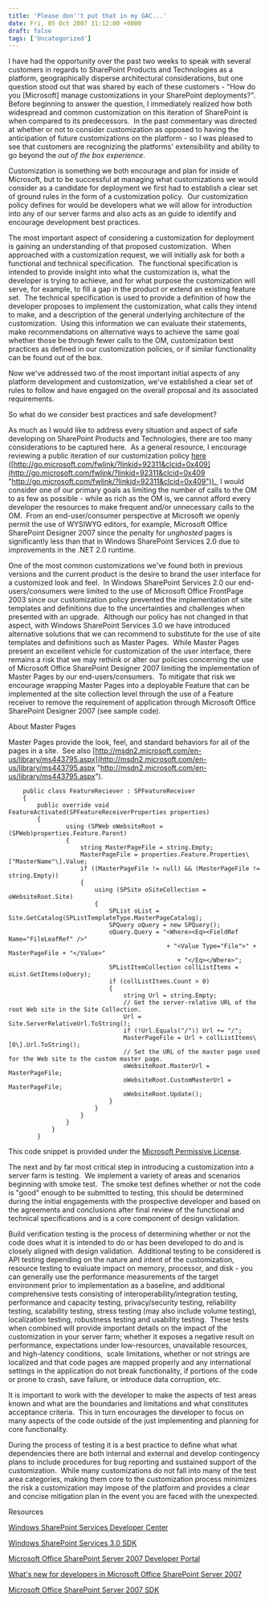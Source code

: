 ```yaml
---
title: 'Please don''t put that in my GAC...'
date: Fri, 05 Oct 2007 11:12:00 +0000
draft: false
tags: ['Uncategorized']
---
```


I have had the opportunity over the past two weeks to speak with several customers in regards to SharePoint Products and Technologies as a platform, geographically disperse architectural considerations, but one question stood out that was shared by each of these customers - "How do you \[Microsoft\] manage customizations in your SharePoint deployments?".  Before beginning to answer the question, I immediately realized how both widespread and common customization on this iteration of SharePoint is when compared to its predecessors.  In the past commentary was directed at whether or not to consider customization as opposed to having the anticipation of future customizations on the platform - so I was pleased to see that customers are recognizing the platforms' extensibility and ability to go beyond the _out of the box experience_. 

Customization is something we both encourage and plan for inside of Microsoft, but to be successful at managing what customizations we would consider as a candidate for deployment we first had to establish a clear set of ground rules in the form of a customization policy.  Our customization policy defines for would be developers what we will allow for introduction into any of our server farms and also acts as an guide to identify and encourage development best practices.

The most important aspect of considering a customization for deployment is gaining an understanding of that proposed customization.  When approached with a customization request, we will initially ask for both a functional and technical specification.  The functional specification is intended to provide insight into what the customization is, what the developer is trying to achieve, and for what purpose the customization will serve, for example, to fill a gap in the product or extend an existing feature set.  The technical specification is used to provide a definition of how the developer proposes to implement the customization, what calls they intend to make, and a description of the general underlying architecture of the customization.  Using this information we can evaluate their statements, make recommendations on alternative ways to achieve the same goal whether those be through fewer calls to the OM, customization best practices as defined in our customization policies, or if similar functionality can be found out of the box.

Now we've addressed two of the most important initial aspects of any platform development and customization, we've established a clear set of rules to follow and have engaged on the overall proposal and its associated requirements.

So what do we consider best practices and safe development?

As much as I would like to address every situation and aspect of safe developing on SharePoint Products and Technologies, there are too many considerations to be captured here.  As a general resource, I encourage reviewing a public iteration of our customization policy [here](http://go.microsoft.com/fwlink/?linkid=92311&clcid=0x409) ([http://go.microsoft.com/fwlink/?linkid=92311&clcid=0x409](http://go.microsoft.com/fwlink/?linkid=92311&clcid=0x409 "http://go.microsoft.com/fwlink/?linkid=92311&clcid=0x409")).  I would consider one of our primary goals as limiting the number of calls to the OM to as few as possible - while as rich as the OM is, we cannot afford every developer the resources to make frequent and/or unnecessary calls to the OM.  From an end-user/consumer perspective at Microsoft we openly permit the use of WYSIWYG editors, for example, Microsoft Office SharePoint Designer 2007 since the penalty for _unghosted_ pages is significantly less than that in Windows SharePoint Services 2.0 due to improvements in the .NET 2.0 runtime.

One of the most common customizations we've found both in previous versions and the current product is the desire to brand the user interface for a customized look and feel.  In Windows SharePoint Services 2.0 our end-users/consumers were limited to the use of Microsoft Office FrontPage 2003 since our customization policy prevented the implementation of site templates and definitions due to the uncertainties and challenges when presented with an upgrade.  Although our policy has not changed in that aspect, with Windows SharePoint Services 3.0 we have introduced alternative solutions that we can recommend to substitute for the use of site templates and definitions such as Master Pages.  While Master Pages present an excellent vehicle for customization of the user interface, there remains a risk that we may rethink or alter our policies concerning the use of Microsoft Office SharePoint Designer 2007 limiting the implementation of Master Pages by our end-users/consumers.  To mitigate that risk we encourage wrapping Master Pages into a deployable Feature that can be implemented at the site collection level through the use of a Feature receiver to remove the requirement of application through Microsoft Office SharePoint Designer 2007 (see sample code).

About Master Pages

Master Pages provide the look, feel, and standard behaviors for all of the pages in a site.  See also [http://msdn2.microsoft.com/en-us/library/ms443795.aspx](http://msdn2.microsoft.com/en-us/library/ms443795.aspx "http://msdn2.microsoft.com/en-us/library/ms443795.aspx").

```
    public class FeatureReciever : SPFeatureReceiver
    {
        public override void FeatureActivated(SPFeatureReceiverProperties properties)
        {
                using (SPWeb oWebsiteRoot = (SPWeb)properties.Feature.Parent)
                {
                    string MasterPageFile = string.Empty;
                    MasterPageFile = properties.Feature.Properties\["MasterName"\].Value;
                    if ((MasterPageFile != null) && (MasterPageFile != string.Empty))
                    {
                        using (SPSite oSiteCollection = oWebsiteRoot.Site)
                        {
                            SPList oList = Site.GetCatalog(SPListTemplateType.MasterPageCatalog);
                            SPQuery oQuery = new SPQuery();
                            oQuery.Query = "<Where><Eq><FieldRef Name="FileLeafRef" />"
                                            + "<Value Type="File">" + MasterPageFile + "</Value>"
                                               + "</Eq></Where>";
                            SPListItemCollection collListItems = oList.GetItems(oQuery);
                            if (collListItems.Count > 0)
                            {
                                string Url = string.Empty;
                                // Get the server-relative URL of the root Web site in the Site Collection.
                                Url = Site.ServerRelativeUrl.ToString();
                                if (!Url.Equals("/")) Url += "/";
                                MasterPageFile = Url + collListItems\[0\].Url.ToString();
                                // Set the URL of the master page used for the Web site to the custom master page.
                                oWebsiteRoot.MasterUrl = MasterPageFile;
                                oWebsiteRoot.CustomMasterUrl = MasterPageFile;
                                oWebsiteRoot.Update();
                            }
                        }
                    }
                }
            }
        }
```

This code snippet is provided under the [Microsoft Permissive License](http://www.microsoft.com/resources/sharedsource/licensingbasics/permissivelicense.mspx).

The next and by far most critical step in introducing a customization into a server farm is testing.  We implement a variety of areas and scenarios beginning with smoke test.  The smoke test defines whether or not the code is "good" enough to be submitted to testing, this should be determined during the initial engagements with the prospective developer and based on the agreements and conclusions after final review of the functional and technical specifications and is a core component of design validation.

Build verification testing is the process of determining whether or not the code does what it is intended to do or has been developed to do and is closely aligned with design validation.  Additional testing to be considered is API testing depending on the nature and intent of the customization, resource testing to evaluate impact on memory, processor, and disk - you can generally use the performance measurements of the target environment prior to implementation as a baseline, and additional comprehensive tests consisting of interoperability/integration testing, performance and capacity testing, privacy/security testing, reliability testing, scalability testing, stress testing (may also include volume testing), localization testing, robustness testing and usability testing.  These tests when combined will provide important details on the impact of the customization in your server farm; whether it exposes a negative result on performance, expectations under low-resources, unavailable resources, and high-latency conditions,  scale limitations, whether or not strings are localized and that code pages are mapped properly and any international settings in the application do not break functionality, if portions of the code or prone to crash, save failure, or introduce data corruption, etc.

It is important to work with the developer to make the aspects of test areas known and what are the boundaries and limitations and what constitutes acceptance criteria.  This in turn encourages the developer to focus on many aspects of the code outside of the just implementing and planning for core functionality.

During the process of testing it is a best practice to define what what dependencies there are both internal and external and develop contingency plans to include procedures for bug reporting and sustained support of the customization.  While many customizations do not fall into many of the test area categories, making them core to the customization process minimizes the risk a customization may impose of the platform and provides a clear and concise mitigation plan in the event you are faced with the unexpected.

Resources

[Windows SharePoint Services Developer Center](http://msdn2.microsoft.com/en-us/sharepoint/default.aspx)

[Windows SharePoint Services 3.0 SDK](http://msdn2.microsoft.com/library/ms441339)

[Microsoft Office SharePoint Server 2007 Developer Portal](http://msdn.microsoft.com/office/server/moss/)

[What's new for developers in Microsoft Office SharePoint Server 2007](http://msdn2.microsoft.com/en-us/library/ms585163.aspx)

[Microsoft Office SharePoint Server 2007 SDK](http://msdn2.microsoft.com/en-us/library/ms550992.aspx)